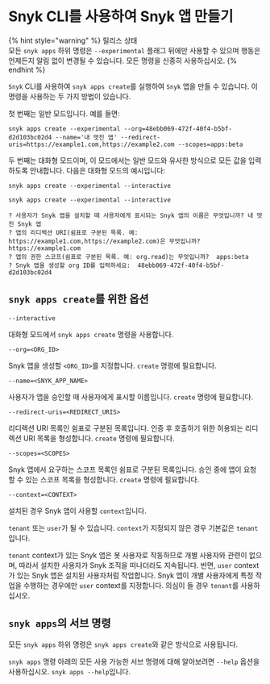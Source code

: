 # Snyk CLI를 사용하여 Snyk 앱 만들기

{% hint style="warning" %}
릴리스 상태\
모든 `snyk apps` 하위 명령은 `--experimental` 플래그 뒤에만 사용할 수 있으며 행동은 언제든지 알림 없이 변경될 수 있습니다. 모든 명령을 신중히 사용하십시오.
{% endhint %}

`Snyk` CLI를 사용하여 `snyk apps create`를 실행하여 `Snyk` 앱을 만들 수 있습니다. 이 명령을 사용하는 두 가지 방법이 있습니다.

첫 번째는 일반 모드입니다. 예를 들면:

`snyk apps create --experimental --org=48ebb069-472f-40f4-b5bf-d2d103bc02d4 --name='내 멋진 앱' --redirect-uris=https://example1.com,https://example2.com --scopes=apps:beta`

두 번째는 대화형 모드이며, 이 모드에서는 일반 모드와 유사한 방식으로 모든 값을 입력하도록 안내합니다. 다음은 대화형 모드의 예시입니다:

`snyk apps create --experimental --interactive`

```
snyk apps create --experimental --interactive

? 사용자가 Snyk 앱을 설치할 때 사용자에게 표시되는 Snyk 앱의 이름은 무엇입니까? 내 멋진 Snyk 앱
? 앱의 리디렉션 URI(쉼표로 구분된 목록. 예: https://example1.com,https://example2.com)은 무엇입니까?  https://example1.com
? 앱의 권한 스코프(쉼표로 구분된 목록. 예: org.read)는 무엇입니까?  apps:beta
? Snyk 앱을 생성할 org ID를 입력하세요:  48ebb069-472f-40f4-b5bf-d2d103bc02d4
```

## `snyk apps create`를 위한 옵션

`--interactive`

대화형 모드에서 `snyk apps create` 명령을 사용합니다.

`--org=<ORG_ID>`

Snyk 앱을 생성할 `<ORG_ID>`를 지정합니다. `create` 명령에 필요합니다.

`--name=<SNYK_APP_NAME>`

사용자가 앱을 승인할 때 사용자에게 표시할 이름입니다. `create` 명령에 필요합니다.

`--redirect-uris=<REDIRECT_URIS>`

리디렉션 URI 목록인 쉼표로 구분된 목록입니다. 인증 후 호출하기 위한 허용되는 리디렉션 URI 목록을 형성합니다. `create` 명령에 필요합니다.

`--scopes=<SCOPES>`

Snyk 앱에서 요구하는 스코프 목록인 쉼표로 구분된 목록입니다. 승인 중에 앱이 요청할 수 있는 스코프 목록을 형성합니다. `create` 명령에 필요합니다.

`--context=<CONTEXT>`

설치된 경우 Snyk 앱이 사용할 `context`입니다.

`tenant` 또는 `user`가 될 수 있습니다. `context`가 지정되지 않은 경우 기본값은 `tenant`입니다.

`tenant` context가 있는 Snyk 앱은 봇 사용자로 작동하므로 개별 사용자와 관련이 없으며, 따라서 설치한 사용자가 Snyk 조직을 떠나더라도 지속됩니다. 반면, `user` context가 있는 Snyk 앱은 설치된 사용자처럼 작업합니다. Snyk 앱이 개별 사용자에게 특정 작업을 수행하는 경우에만 `user` context를 지정합니다. 의심이 들 경우 `tenant`를 사용하십시오.

## `snyk apps`의 서브 명령

모든 `snyk apps` 하위 명령은 `snyk apps create`와 같은 방식으로 사용됩니다.

`snyk apps` 명령 아래의 모든 사용 가능한 서브 명령에 대해 알아보려면 `--help` 옵션을 사용하십시오. `snyk apps --help`입니다.